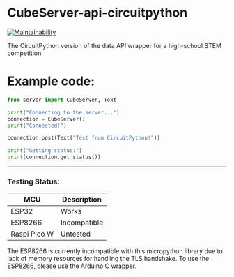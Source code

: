# CubeServer-api-circuitpython

[![Maintainability](https://api.codeclimate.com/v1/badges/0ed05bb07ca3c9678002/maintainability)](https://codeclimate.com/github/snorklerjoe/CubeServer-api-circuitpython/maintainability)

The CircuitPython version of the data API wrapper for a high-school STEM competition


# Example code:
``` Python
from server import CubeServer, Text

print("Connecting to the server...")
connection = CubeServer()
print("Connected!")

connection.post(Text("Test from CircuitPython!"))

print("Getting status:")
print(connection.get_status())
```
-------------------------------------------------------------------


### Testing Status:
| MCU         | Description |
| ----------- | ----------- |
| ESP32       | Works       |
| ESP8266     | Incompatible|
| Raspi Pico W| Untested    |

The ESP8266 is currently incompatible with this micropython library due to lack of memory resources for handling the TLS handshake.
To use the ESP8266, please use the Arduino C wrapper.
